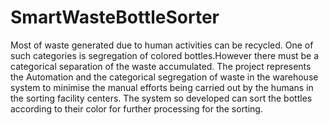 # SmartWasteBottleSorter

Most of waste generated due to human activities can be recycled. One of such categories is segregation of colored bottles.However there must be a categorical separation of the waste accumulated. The project represents the Automation and the categorical segregation of waste in the warehouse system to minimise the manual efforts being carried out by the humans in the sorting facility centers. The system so developed can sort the bottles according to their color for further processing for the sorting.  

